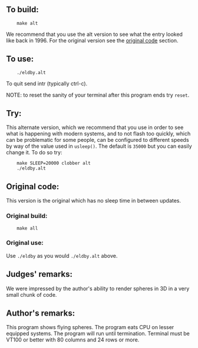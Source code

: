 ## To build:

```<!---sh-->
    make alt
```

We recommend that you use the alt version to see what the entry looked like back
in 1996. For the original version see the [original code](#original-code)
section.


## To use:

```<!---sh-->
    ./eldby.alt
```

To quit send intr (typically ctrl-c).

NOTE: to reset the sanity of your terminal after this program ends try `reset`.


## Try:

This alternate version, which we recommend that you use in order to see what is
happening with modern systems, and to not flash too quickly, which can be
problematic for some people, can be configured to different speeds by way of the
value used in `usleep()`. The default is `35000` but you can easily change
it. To do so try:

```<!---sh-->
    make SLEEP=20000 clobber alt
    ./eldby.alt
```


## Original code:

This version is the original which has no sleep time in between updates.


### Original build:

```<!---sh-->
    make all
```


### Original use:

Use `./eldby` as you would `./eldby.alt` above.


## Judges' remarks:

We were impressed by the author's ability to render spheres in 3D
in a very small chunk of code.


## Author's remarks:

This program shows flying spheres. The program eats CPU on lesser
equipped systems. The program will run until termination. Terminal
must be VT100 or better with 80 columns and 24 rows or more.


<!--

    Copyright © 1984-2024 by Landon Curt Noll. All Rights Reserved.

    You are free to share and adapt this file under the terms of this license:

	Creative Commons Attribution-ShareAlike 4.0 International (CC BY-SA 4.0)

    For more information, see:

	https://creativecommons.org/licenses/by-sa/4.0/

-->
